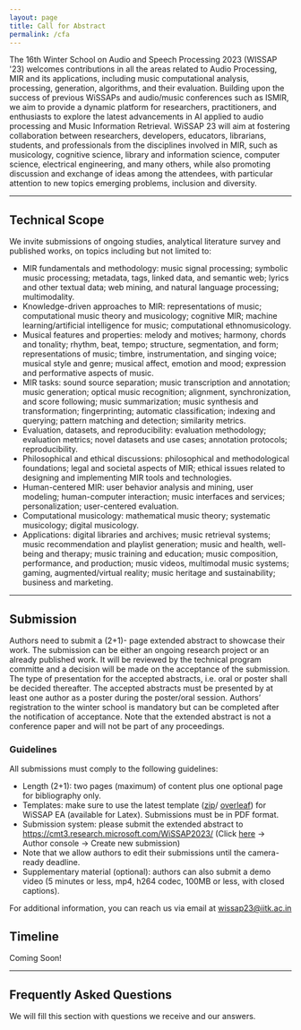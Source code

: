 ```yaml
---
layout: page
title: Call for Abstract
permalink: /cfa
---
```



<!-- <span style="color: #FF5356;">Registration is now closed. We thank all the applicants for their interest in the school. The results of the application process will be announced on 28th April 2023.</span> -->

The 16th Winter School on Audio and Speech Processing 2023 (WISSAP '23) welcomes contributions in all the areas related to Audio Processing, MIR and its applications, including music computational analysis, processing, generation, algorithms, and their evaluation. 
Building upon the success of previous WiSSAPs and audio/music conferences such as ISMIR, we aim to provide a dynamic platform for researchers, practitioners, and enthusiasts to explore the latest advancements in AI applied to audio processing and Music Information Retrieval.
WiSSAP 23 will aim at fostering collaboration between researchers, developers, educators, librarians, students, and professionals from the disciplines involved in MIR, such as musicology, cognitive science, library and information science, computer science, electrical engineering, and many others, while also promoting discussion and exchange of ideas among the attendees, with particular attention to new topics emerging problems, inclusion and diversity.

---

## Technical Scope

We invite submissions of ongoing studies, analytical literature survey and published works, on topics including but not limited to:

- MIR fundamentals and methodology: music signal processing; symbolic music processing; metadata, tags, linked data, and semantic web; lyrics and other textual data; web mining, and natural language processing; multimodality.
- Knowledge-driven approaches to MIR: representations of music; computational music theory and musicology; cognitive MIR; machine learning/artificial intelligence for music; computational ethnomusicology.
- Musical features and properties: melody and motives; harmony, chords and tonality; rhythm, beat, tempo; structure, segmentation, and form; representations of music; timbre, instrumentation, and singing voice; musical style and genre; musical affect, emotion and mood; expression and performative aspects of music.
- MIR tasks: sound source separation; music transcription and annotation; music generation; optical music recognition; alignment, synchronization, and score following; music summarization; music synthesis and transformation; fingerprinting; automatic classification; indexing and querying; pattern matching and detection; similarity metrics.
- Evaluation, datasets, and reproducibility: evaluation methodology; evaluation metrics; novel datasets and use cases; annotation protocols; reproducibility.
- Philosophical and ethical discussions: philosophical and methodological foundations; legal and societal aspects of MIR; ethical issues related to designing and implementing MIR tools and technologies.
- Human-centered MIR: user behavior analysis and mining, user modeling; human-computer interaction; music interfaces and services; personalization; user-centered evaluation.
- Computational musicology: mathematical music theory; systematic musicology; digital musicology.
- Applications: digital libraries and archives; music retrieval systems; music recommendation and playlist generation; music and health, well-being and therapy; music training and education; music composition, performance, and production; music videos, multimodal music systems; gaming, augmented/virtual reality; music heritage and sustainability; business and marketing.

---

## Submission

Authors need to submit a (2+1)- page extended abstract to showcase their work. The submission can be either an ongoing research project or an already published work. It will be reviewed by the technical program committe and a decision will be made on the acceptance of the submission. The type of presentation for the accepted abstracts, i.e. oral or poster shall be decided thereafter. 
The accepted abstracts must be presented by at least one author as a poster during the poster/oral session. Authors’ registration to the winter school is mandatory but can be completed after the notification of acceptance. Note that the extended abstract is not a conference paper and will not be part of any proceedings.

### Guidelines

All submissions must comply to the following guidelines:

- Length (2+1): two pages (maximum) of content plus one optional page for bibliography only.
- Templates: make sure to use the latest template ([zip](/templates/ExtendedAbstractTemplateForWiSSAP23.zip)/ [overleaf](https://www.overleaf.com/read/nyvqxznrkrry)) for WiSSAP EA (available for Latex). Submissions must be in PDF format.
- Submission system: please submit the extended abstract to https://cmt3.research.microsoft.com/WiSSAP2023/ (Click [here](https://cmt3.research.microsoft.com/WiSSAP2023/) -> Author console -> Create new submission)
- Note that we allow authors to edit their submissions until the camera-ready deadline.
- Supplementary material (optional): authors can also submit a demo video (5 minutes or less, mp4, h264 codec, 100MB or less, with closed captions).

For additional information, you can reach us via email at wissap23@iitk.ac.in

## Timeline

Coming Soon!

---

## Frequently Asked Questions

We will fill this section with questions we receive and our answers.